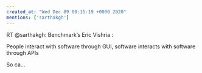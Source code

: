 ```yaml
---
created_at: "Wed Dec 09 00:15:19 +0000 2020"
mentions: ['sarthakgh']
---
```


RT @sarthakgh: Benchmark’s Eric Vishria : 

People interact with software through GUI, software interacts with software through APIs

So ca…